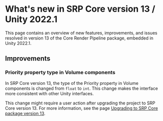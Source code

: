 # What's new in SRP Core version 13 / Unity 2022.1

This page contains an overview of new features, improvements, and issues resolved in version 13 of the Core Render Pipeline package, embedded in Unity 2022.1.

## Improvements

### Priority property type in Volume components

In SRP Core version 13, the type of the Priority property in Volume components is changed from `float` to `int`. This change makes the interface more consistent with other Unity interfaces.

This change might require a user action after upgrading the project to SRP Core version 13. For more information, see the page [Upgrading to SRP Core package version 13](upgrade.md).
